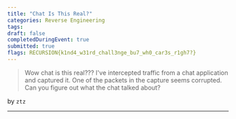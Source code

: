 ```yaml
---
title: "Chat Is This Real?"
categories: Reverse Engineering
tags: 
draft: false
completedDuringEvent: true
submitted: true
flags: RECURSION{k1nd4_w31rd_chall3nge_bu7_wh0_car3s_r1gh7?}
---
```

> Wow chat is this real??? I've intercepted traffic from a chat application and captured it. One of the packets in the capture seems corrupted. Can you figure out what the chat talked about?

by `ztz`

---


